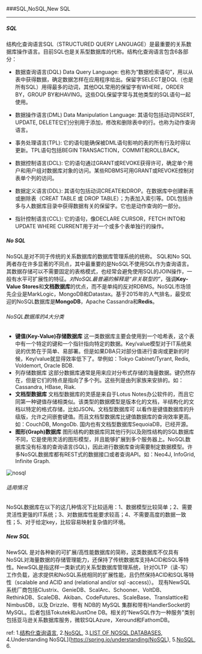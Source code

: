 ###SQL,NoSQL,New SQL
***
##### SQL
结构化查询语言SQL（STRUCTURED QUERY LANGUAGE）是最重要的关系数据库操作语言。目前SQL也是关系型数据库的代称。结构化查询语言包含6各部分：

- 数据查询语言(DQL)  Data Query Language:
也称为“数据检索语句”，用以从表中获得数据，确定数据怎样在应用程序给出。保留字SELECT是DQL（也是所有SQL）用得最多的动词，其他DQL常用的保留字有WHERE，ORDER BY，GROUP BY和HAVING。这些DQL保留字常与其他类型的SQL语句一起使用。

- 数据操作语言(DML)  Data Manipulation Language:
其语句包括动词INSERT, UPDATE, DELETE它们分别用于添加，修改和删除表中的行。也称为动作查询语言。

- 事务处理语言(TPL):
它的语句能确保被DML语句影响的表的所有行及时得以更新。TPL语句包括BEGIN TRANSACTION，COMMIT和ROLLBACK。

- 数据控制语言(DCL):
它的语句通过GRANT或REVOKE获得许可，确定单个用户和用户组对数据库对象的访问。某些RDBMS可用GRANT或REVOKE控制对表单个列的访问。

- 数据定义语言(DDL):
其语句包括动词CREATE和DROP。在数据库中创建新表或删除表（CREAT TABLE 或 DROP TABLE）；为表加入索引等。DDL包括许多与人数据库目录中获得数据有关的保留字。它也是动作查询的一部分。

- 指针控制语言(CCL):
它的语句，像DECLARE CURSOR，FETCH INTO和UPDATE WHERE CURRENT用于对一个或多个表单独行的操作。



##### No SQL
NoSQL是对不同于传统的关系数据库的数据库管理系统的统称。
SQL和No SQL两者存在许多显著的不同点，其中最重要的是NoSQL不使用SQL作为查询语言。其数据存储可以不需要固定的表格模式，也经常会避免使用SQL的JOIN操作，一般有水平可扩展性的特征。*对NoSQL最普遍的解释是“非关联型的”*，强调**Key-Value Stores**和**文档数据库**的优点，而不是单纯的反对RDBMS。NoSQL市场领先企业是MarkLogic，MongoDB和Datastax。基于2015年的人气排名，最受欢迎的NoSQL数据库是**MongoDB**，Apache Cassandra和**Redis**。

###### NoSQL数据库的4大分类
- **键值(Key-Value)存储数据库**
  这一类数据库主要会使用到一个哈希表，这个表中有一个特定的键和一个指针指向特定的数据。Key/value模型对于IT系统来说的优势在于简单、易部署。但是如果DBA只对部分值进行查询或更新的时候，Key/value就显得效率低下了。举例如：Tokyo Cabinet/Tyrant, Redis, Voldemort, Oracle BDB.
- 列存储数据库
  这部分数据库通常是用来应对分布式存储的海量数据。键仍然存在，但是它们的特点是指向了多个列。这些列是由列家族来安排的。如：Cassandra, HBase, Riak.
- **文档型数据库**
  文档型数据库的灵感是来自于Lotus Notes办公软件的，而且它同第一种键值存储相类似。该类型的数据模型是版本化的文档，半结构化的文档以特定的格式存储，比如JSON。文档型数据库可 以看作是键值数据库的升级版，允许之间嵌套键值。而且文档型数据库比键值数据库的查询效率更高。如：CouchDB, MongoDb. 国内也有文档型数据库SequoiaDB，已经开源。
- **图形(Graph)数据库**
  图形结构的数据库同其他行列以及刚性结构的SQL数据库不同，它是使用灵活的图形模型，并且能够扩展到多个服务器上。NoSQL数据库没有标准的查询语言(SQL)，因此进行数据库查询需要制定数据模型。许多NoSQL数据库都有REST式的数据接口或者查询API。如：Neo4J, InfoGrid, Infinite Graph.


![nosql](https://raw.githubusercontent.com/prayjourney/_mypictures/master/blog/NoSQL.png)

###### 适用情况
NoSQL数据库在以下的这几种情况下比较适用：1、数据模型比较简单；2、需要灵活性更强的IT系统；3、对数据库性能要求较高；4、不需要高度的数据一致性；5、对于给定key，比较容易映射复杂值的环境。



##### New SQL
NewSQL 是对各种新的可扩展/高性能数据库的简称，这类数据库不仅具有NoSQL对海量数据的存储管理能力，还保持了传统数据库支持ACID和SQL等特性。NewSQL是指这样一类新式的关系型数据库管理系统，针对OLTP（读-写）工作负载，追求提供和NoSQL系统相同的扩展性能，且仍然保持ACID和SQL等特性（scalable and ACID and (relational and/or sql -access)）。
现有NewSQL系统厂商包括Clustrix、GenieDB、ScalArc、Schooner、VoltDB、RethinkDB、ScaleDB、Akiban、CodeFutures、ScaleBase、Translattice和NimbusDB，以及 Drizzle、带有 NDB的 MySQL 集群和带有HandlerSocket的MySQL。后者包括Tokutek和JustOne DB。相关的“NewSQL作为一种服务”类别包括亚马逊关系数据库服务，微软SQLAzure，Xeround和FathomDB。



ref:
1.[结构化查询语言](https://baike.baidu.com/item/%E7%BB%93%E6%9E%84%E5%8C%96%E6%9F%A5%E8%AF%A2%E8%AF%AD%E8%A8%80?fromtitle=sql&fromid=86007),   2.[NoSQL](https://zh.wikipedia.org/wiki/NoSQL),   3.[LIST OF NOSQL DATABASES](http://nosql-databases.org/),   4.Understanding NoSQL](https://spring.io/understanding/NoSQL),   5.[NoSQL](https://baike.baidu.com/item/NoSQL),   6.
